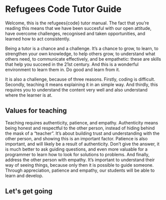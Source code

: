 # Refugees Code Tutor Guide

Welcome, this is the refugees{code} tutor manual. The fact that you’re reading this means that we have been succesful with our open attitude, have overcome challenges, recognised and taken opportunities, and learned how to act consistently. 

Being a tutor is a chance and a challenge. It’s a chance to grow, to learn, to strengthen your own knowledge, to help others grow, to understand what others need, to communicate effectively, and be empathetic: these are skills that help you succeed in the 21st century. And this is a wonderful environment to learn them in. Do good and learn from it.

It is also a challenge, because of three reasons. Firstly, coding is difficult. Secondly, teaching it means explaining it in an simple way. And thirdly, this requires you to understand the content very well and also understand where the learner is at.

## Values for teaching

Teaching requires authenticity, patience, and empathy. Authenticity means being honest and respectful to the other person, instead of hiding behind the mask of a “teacher”. It’s about building trust and understanding with the other person, and showing this is an important factor. Patience is also important, and will likely be a result of authenticity. Don’t give the answer, it is much better to ask guiding questions, and even more valuable for a programmer to learn how to look for solutions to problems. And finally, address the other person with empathy. It’s important to understand their way of seeing things, because only then it is possible to guide someone. Through appreciation, patience and empathy, our students will be able to learn and develop.

## Let's get going







